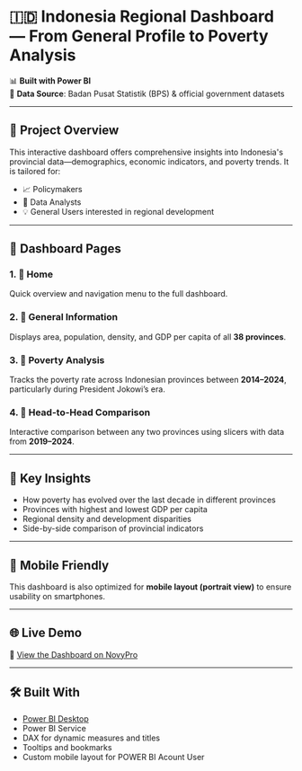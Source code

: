 # 🇮🇩 Indonesia Regional Dashboard — From General Profile to Poverty Analysis

📊 **Built with Power BI**  
📍 **Data Source**: Badan Pusat Statistik (BPS) & official government datasets

---

## 📌 Project Overview

This interactive dashboard offers comprehensive insights into Indonesia's provincial data—demographics, economic indicators, and poverty trends. It is tailored for:

- 📈 Policymakers
- 🔎 Data Analysts
- 💡 General Users interested in regional development

---

## 🧩 Dashboard Pages

### 1. 🔹 Home
Quick overview and navigation menu to the full dashboard.

### 2. 🔹 General Information
Displays area, population, density, and GDP per capita of all **38 provinces**.

### 3. 🔹 Poverty Analysis
Tracks the poverty rate across Indonesian provinces between **2014–2024**, particularly during President Jokowi’s era.

### 4. 🔹 Head-to-Head Comparison
Interactive comparison between any two provinces using slicers with data from **2019–2024**.

---

## 🧠 Key Insights

- How poverty has evolved over the last decade in different provinces
- Provinces with highest and lowest GDP per capita
- Regional density and development disparities
- Side-by-side comparison of provincial indicators

---

## 📱 Mobile Friendly

This dashboard is also optimized for **mobile layout (portrait view)** to ensure usability on smartphones.

---

## 🌐 Live Demo

🔗 [View the Dashboard on NovyPro](https://www.novypro.com/project/indonesia-regional-dashboard-from-general-profile-to-poverty-analysis)

---

## 🛠 Built With

- [Power BI Desktop](https://powerbi.microsoft.com/)
- Power BI Service
- DAX for dynamic measures and titles
- Tooltips and bookmarks
- Custom mobile layout for POWER BI Acount User
